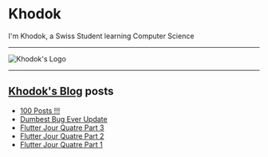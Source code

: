 # Khodok

I'm Khodok, a Swiss Student learning Computer Science

---

[khodok's logo]: https://khodok.xyz/src/img/logos/RuthinkkTooBig.png "Khodok's Logo"

![Khodok's Logo]

---

## [Khodok's Blog] posts

<!-- BLOG-POST-LIST:START -->
- [100 Posts !!!](https://blog.khodok.xyz/post/100-posts/)
- [Dumbest Bug Ever Update](https://blog.khodok.xyz/post/dumbest-bug-ever-update/)
- [Flutter Jour Quatre Part 3](https://blog.khodok.xyz/post/flutter-jour-quatre-part-3/)
- [Flutter Jour Quatre Part 2](https://blog.khodok.xyz/post/flutter-jour-quatre-part-2/)
- [Flutter Jour Quatre Part 1](https://blog.khodok.xyz/post/flutter-jour-quatre-part-1/)
<!-- BLOG-POST-LIST:END -->

[khodok's blog]: https://khoding.github.io/Khodirect/khoBlog "Khodok's Blog"
